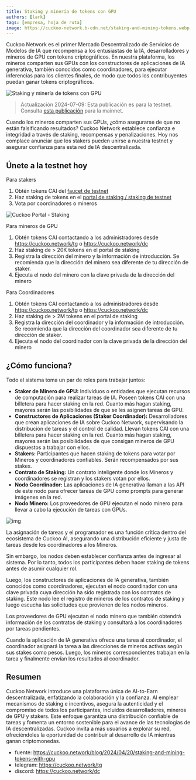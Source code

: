 ```yaml
---
title: Staking y minería de tokens con GPU
authors: [lark]
tags: [empresa, hoja de ruta]
image: https://cuckoo-network.b-cdn.net/staking-and-mining-tokens.webp
---
```


Cuckoo Network es el primer Mercado Descentralizado de Servicios de Modelos de IA que recompensa a los entusiastas de la IA, desarrolladores y mineros de GPU con tokens criptográficos. En nuestra plataforma, los mineros comparten sus GPUs con los constructores de aplicaciones de IA generativa, también conocidos como coordinadores, para ejecutar inferencias para los clientes finales, de modo que todos los contribuyentes puedan ganar tokens criptográficos.

![Staking y minería de tokens con GPU](https://cuckoo-network.b-cdn.net/staking-and-mining-tokens.webp "Staking y minería de tokens con GPU")

> Actualización 2024-07-09: Esta publicación es para la testnet. Consulta [esta publicación](/blog/2024/07/15/cuckoo-network-mining-gpu-july-2024) para la mainnet.

Cuando los mineros comparten sus GPUs, ¿cómo asegurarse de que no están falsificando resultados? Cuckoo Network establece confianza e integridad a través de staking, recompensas y penalizaciones. Hoy nos complace anunciar que los stakers pueden unirse a nuestra testnet y asegurar confianza para esta red de IA descentralizada.

## **Únete a la testnet hoy**

Para stakers

1. Obtén tokens CAI del [faucet de testnet](https://cuckoo.network/portal/faucet)
2. Haz staking de tokens en el [portal de staking / staking de testnet](https://cuckoo.network/portal/staking/testnet)
3. Vota por coordinadores o mineros

![Cuckoo Portal - Staking](https://cuckoo-network.b-cdn.net/staking-portal-screenshot.webp "Cuckoo Portal - Staking")

Para mineros de GPU

1. Obtén tokens CAI contactando a los administradores desde https://cuckoo.network/tg o https://cuckoo.network/dc
2. Haz staking de > 20K tokens en el portal de staking
3. Registra la dirección del minero y la información de introducción. Se recomienda que la dirección del minero sea diferente de tu dirección de staker.
4. Ejecuta el nodo del minero con la clave privada de la dirección del minero

Para Coordinadores

1. Obtén tokens CAI contactando a los administradores desde https://cuckoo.network/tg o https://cuckoo.network/dc
2. Haz staking de > 2M tokens en el portal de staking
3. Registra la dirección del coordinador y la información de introducción. Se recomienda que la dirección del coordinador sea diferente de tu dirección de staker.
4. Ejecuta el nodo del coordinador con la clave privada de la dirección del minero

## **¿Cómo funciona?**

Todo el sistema toma un par de roles para trabajar juntos:

- **Staker de Minero de GPU:** Individuos o entidades que ejecutan recursos de computación para realizar tareas de IA. Poseen tokens CAI con una billetera para hacer staking en la red. Cuanto más hagan staking, mayores serán las posibilidades de que se les asignen tareas de GPU.
- **Constructores de Aplicaciones (Staker Coordinador):** Desarrolladores que crean aplicaciones de IA sobre Cuckoo Network, supervisando la distribución de tareas y el control de calidad. Llevan tokens CAI con una billetera para hacer staking en la red. Cuanto más hagan staking, mayores serán las posibilidades de que consigan mineros de GPU dispuestos a trabajar con ellos.
- **Stakers:** Participantes que hacen staking de tokens para votar por Mineros y coordinadores confiables. Serán recompensados por sus stakes.
- **Contrato de Staking:** Un contrato inteligente donde los Mineros y coordinadores se registran y los stakers votan por ellos.
- **Nodo Coordinador:** Las aplicaciones de IA generativa llaman a las API de este nodo para ofrecer tareas de GPU como prompts para generar imágenes en la red.
- **Nodo Minero:** Los proveedores de GPU ejecutan el nodo minero para llevar a cabo la ejecución de tareas con GPUs.

![img](https://cuckoo-network.b-cdn.net/cuckoo-staking@2x.webp)

La asignación de tareas y el programador es una función crítica dentro del ecosistema de Cuckoo AI, asegurando una distribución eficiente y justa de tareas desde los coordinadores a los Mineros.

Sin embargo, los nodos deben establecer confianza antes de ingresar al sistema. Por lo tanto, todos los participantes deben hacer staking de tokens antes de asumir cualquier rol.

Luego, los constructores de aplicaciones de IA generativa, también conocidos como coordinadores, ejecutan el nodo coordinador con una clave privada cuya dirección ha sido registrada con los contratos de staking. Este nodo lee el registro de mineros de los contratos de staking y luego escucha las solicitudes que provienen de los nodos mineros.

Los proveedores de GPU ejecutan el nodo minero que también obtendrá información de los contratos de staking y consultará a los coordinadores por tareas pendientes.

Cuando la aplicación de IA generativa ofrece una tarea al coordinador, el coordinador asignará la tarea a las direcciones de mineros activas según sus stakes como pesos. Luego, los mineros correspondientes trabajan en la tarea y finalmente envían los resultados al coordinador.

## **Resumen**

Cuckoo Network introduce una plataforma única de AI-to-Earn descentralizada, enfatizando la colaboración y la confianza. Al emplear mecanismos de staking e incentivos, asegura la autenticidad y el compromiso de todos los participantes, incluidos desarrolladores, mineros de GPU y stakers. Este enfoque garantiza una distribución confiable de tareas y fomenta un entorno sostenible para el avance de las tecnologías de IA descentralizadas. Cuckoo invita a más usuarios a explorar su red, ofreciéndoles la oportunidad de contribuir al desarrollo de IA mientras ganan criptomonedas.

- fuente: https://cuckoo.network/blog/2024/04/20/staking-and-mining-tokens-with-gpu
- telegram: https://cuckoo.network/tg
- discord: https://cuckoo.network/dc